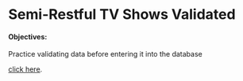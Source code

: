 
# Semi-Restful TV Shows Validated
#### Objectives:
Practice validating data before entering it into the database


[click here](https://github.com/anzreham/tvshow.git).
